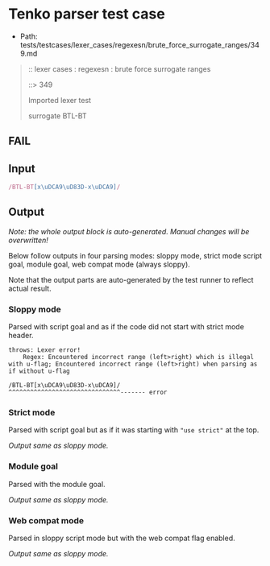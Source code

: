 # Tenko parser test case

- Path: tests/testcases/lexer_cases/regexesn/brute_force_surrogate_ranges/349.md

> :: lexer cases : regexesn : brute force surrogate ranges
>
> ::> 349
>
> Imported lexer test
>
> surrogate BTL-BT

## FAIL

## Input

`````js
/BTL-BT[x\uDCA9\uD83D-x\uDCA9]/
`````

## Output

_Note: the whole output block is auto-generated. Manual changes will be overwritten!_

Below follow outputs in four parsing modes: sloppy mode, strict mode script goal, module goal, web compat mode (always sloppy).

Note that the output parts are auto-generated by the test runner to reflect actual result.

### Sloppy mode

Parsed with script goal and as if the code did not start with strict mode header.

`````
throws: Lexer error!
    Regex: Encountered incorrect range (left>right) which is illegal with u-flag; Encountered incorrect range (left>right) when parsing as if without u-flag

/BTL-BT[x\uDCA9\uD83D-x\uDCA9]/
^^^^^^^^^^^^^^^^^^^^^^^^^^^^^^^------- error
`````

### Strict mode

Parsed with script goal but as if it was starting with `"use strict"` at the top.

_Output same as sloppy mode._

### Module goal

Parsed with the module goal.

_Output same as sloppy mode._

### Web compat mode

Parsed in sloppy script mode but with the web compat flag enabled.

_Output same as sloppy mode._

